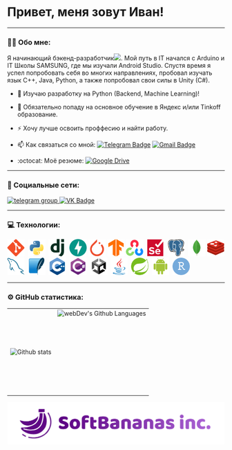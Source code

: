 
# Привет, меня зовут Иван!

---

### :man_technologist: Обо мне:

Я начинающий бэкенд-разработчик<img src="https://media.giphy.com/media/WUlplcMpOCEmTGBtBW/giphy.gif" width="30px">. Мой путь в IT начался с Arduino и IT Школы SAMSUNG, где мы изучали Android Studio. Спустя время я успел попробовать себя во многих направлениях, пробовал изучать язык C++, Java, Python, а также попробовал свои силы в Unity (C#).

- :telescope: Изучаю разработку на Python (Backend, Machine Learning)!

- :seedling: Обязательно попаду на основное обучение в Яндекс и/или Tinkoff образование.

- :zap: Хочу лучше освоить проффесию и найти работу.

- :mailbox: Как связаться со мной: [![Telegram Badge](https://img.shields.io/badge/-onepantsu-blue?style=flat&logo=Telegram&logoColor=white)](https://t.me/onepantsu) [![Gmail Badge](https://img.shields.io/badge/-Gmail-red?style=flat&logo=Gmail&logoColor=white)](mailto:conandet@mail.ru)

- :octocat: Моё резюме: [![Google Drive](https://img.shields.io/badge/Google%20Drive-4285F4?style=flat&logo=googledrive&logoColor=white)](https://drive.google.com/file/d/1mzlUJnriR4Iwiyvd5X46lINZakeurrrT/view?usp=sharing)
---

### 🤝 Социальные сети:

  <div id="badges">
    <a href="https://t.me/onepantsu" target="_blank">
      <img src="https://cdn-icons-png.flaticon.com/512/2111/2111646.png" width="40" height="40" alt="telegram group" />
    </a>
    <a href="https://vk.com/onepantsu" target="_blank">
      <img src="https://cdn-icons-png.flaticon.com/512/145/145813.png" width="40" height="40" alt="VK Badge"/>
    </a>
  </div>

---

### 💻 Технологии:

<div>
  <img src="https://github.com/devicons/devicon/blob/master/icons/git/git-original.svg" title="git" alt="git" width="40" height="40"/>&nbsp
  <img src="https://github.com/devicons/devicon/blob/master/icons/python/python-original.svg" title="python" alt="python" width="40" height="40"/>&nbsp
  <img src="https://github.com/devicons/devicon/blob/master/icons/django/django-plain.svg" title="django" alt="django" width="40" height="40"/>&nbsp
  <img src="https://github.com/devicons/devicon/blob/master/icons/fastapi/fastapi-original.svg" title="fastapi" alt="fastapi" width="40" height="40"/>
  <img src="https://github.com/devicons/devicon/blob/master/icons/pytorch/pytorch-original.svg" title="pytorch" alt="pytorch" width="40" height="40"/> 
  <img src="https://github.com/devicons/devicon/blob/master/icons/tensorflow/tensorflow-original.svg" title="tensorflow" alt="tensorflow" width="40" height="40"/> 
  <img src="https://github.com/devicons/devicon/blob/master/icons/opencv/opencv-original.svg" title="opencv" alt="opencv" width="40" height="40"/>&nbsp
  <img src="https://github.com/devicons/devicon/blob/master/icons/selenium/selenium-original.svg" title="selenium" alt="selenium" width="40" height="40"/>&nbsp
  <img src="https://github.com/devicons/devicon/blob/master/icons/postgresql/postgresql-original.svg" title="postgresql" alt="postgresql" width="40" height="40"/>&nbsp
  <img src="https://github.com/devicons/devicon/blob/master/icons/mongodb/mongodb-original.svg" title="mongodb" alt="mongodb" width="40" height="40"/> 
  <img src="https://github.com/devicons/devicon/blob/master/icons/redis/redis-original.svg" title="redis" alt="redis" width="40" height="40"/>
  <img src="https://github.com/devicons/devicon/blob/master/icons/mysql/mysql-original.svg" title="mysql" alt="mysql" width="40" height="40"/>&nbsp
  <img src="https://github.com/devicons/devicon/blob/master/icons/sqlite/sqlite-original.svg" title="sqlite" alt="sqlite" width="40" height="40"/>&nbsp
  <img src="https://github.com/devicons/devicon/blob/master/icons/cplusplus/cplusplus-original.svg" title="c++" alt="c++" width="40" height="40"/>&nbsp
  <img src="https://github.com/devicons/devicon/blob/master/icons/csharp/csharp-original.svg" title="c#" alt="c#" width="40" height="40"/>&nbsp
  <img src="https://github.com/devicons/devicon/blob/master/icons/unity/unity-original.svg" title="unity" alt="unity" width="40" height="40"/>&nbsp
  <img src="https://github.com/devicons/devicon/blob/master/icons/java/java-original.svg" title="java" alt="java" width="40" height="40"/>&nbsp
  <img src="https://github.com/devicons/devicon/blob/master/icons/spring/spring-original.svg" title="spring" alt="spring" width="40" height="40"/>&nbsp
  <img src="https://github.com/devicons/devicon/blob/master/icons/android/android-original.svg" title="android studio" alt="android studio" width="40" height="40"/>&nbsp
  <img src="https://github.com/devicons/devicon/blob/master/icons/rstudio/rstudio-original.svg" title="rstudio" alt="rstudio" width="40" height="40"/>&nbsp;
</div>

---

### ⚙️ GitHub статистика:

<table>
  <tr>
    <td>
      <img align="left" src="http://github-readme-streak-stats.herokuapp.com?user=ONEPANTSU&theme=dark&background=000000" alt="Github stats" />
    </td>
    <td>
      <img height="195px" align="right" alt="webDev's Github Languages" src="https://github-readme-stats-sigma-five.vercel.app/api/top-langs/?username=ONEPANTSU&layout=compact&theme=vision-friendly-dark" />
    </td>
  </tr>
</table>

![SoftBannas inc.](https://github.com/ONEPANTSU/ONEPANTSU/blob/main/sbi_logo.svg)
